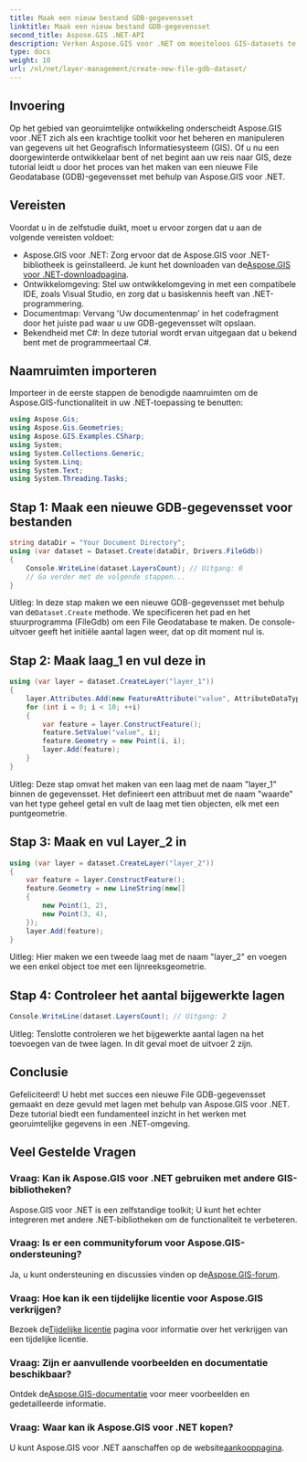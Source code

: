 ```yaml
---
title: Maak een nieuw bestand GDB-gegevensset
linktitle: Maak een nieuw bestand GDB-gegevensset
second_title: Aspose.GIS .NET-API
description: Verken Aspose.GIS voor .NET om moeiteloos GIS-datasets te maken en te beheren. Download nu voor naadloze geospatiale ontwikkeling. #Aspose #GIS
type: docs
weight: 10
url: /nl/net/layer-management/create-new-file-gdb-dataset/
---
```

## Invoering
Op het gebied van georuimtelijke ontwikkeling onderscheidt Aspose.GIS voor .NET zich als een krachtige toolkit voor het beheren en manipuleren van gegevens uit het Geografisch Informatiesysteem (GIS). Of u nu een doorgewinterde ontwikkelaar bent of net begint aan uw reis naar GIS, deze tutorial leidt u door het proces van het maken van een nieuwe File Geodatabase (GDB)-gegevensset met behulp van Aspose.GIS voor .NET.
## Vereisten
Voordat u in de zelfstudie duikt, moet u ervoor zorgen dat u aan de volgende vereisten voldoet:
-  Aspose.GIS voor .NET: Zorg ervoor dat de Aspose.GIS voor .NET-bibliotheek is geïnstalleerd. Je kunt het downloaden van de[Aspose.GIS voor .NET-downloadpagina](https://releases.aspose.com/gis/net/).
- Ontwikkelomgeving: Stel uw ontwikkelomgeving in met een compatibele IDE, zoals Visual Studio, en zorg dat u basiskennis heeft van .NET-programmering.
- Documentmap: Vervang 'Uw documentenmap' in het codefragment door het juiste pad waar u uw GDB-gegevensset wilt opslaan.
- Bekendheid met C#: In deze tutorial wordt ervan uitgegaan dat u bekend bent met de programmeertaal C#.
## Naamruimten importeren
Importeer in de eerste stappen de benodigde naamruimten om de Aspose.GIS-functionaliteit in uw .NET-toepassing te benutten:
```csharp
using Aspose.Gis;
using Aspose.Gis.Geometries;
using Aspose.GIS.Examples.CSharp;
using System;
using System.Collections.Generic;
using System.Linq;
using System.Text;
using System.Threading.Tasks;
```
## Stap 1: Maak een nieuwe GDB-gegevensset voor bestanden
```csharp
string dataDir = "Your Document Directory";
using (var dataset = Dataset.Create(dataDir, Drivers.FileGdb))
{
    Console.WriteLine(dataset.LayersCount); // Uitgang: 0
    // Ga verder met de volgende stappen...
}
```
 Uitleg: In deze stap maken we een nieuwe GDB-gegevensset met behulp van de`Dataset.Create` methode. We specificeren het pad en het stuurprogramma (FileGdb) om een File Geodatabase te maken. De console-uitvoer geeft het initiële aantal lagen weer, dat op dit moment nul is.
## Stap 2: Maak laag_1 en vul deze in
```csharp
using (var layer = dataset.CreateLayer("layer_1"))
{
    layer.Attributes.Add(new FeatureAttribute("value", AttributeDataType.Integer));
    for (int i = 0; i < 10; ++i)
    {
        var feature = layer.ConstructFeature();
        feature.SetValue("value", i);
        feature.Geometry = new Point(i, i);
        layer.Add(feature);
    }
}
```
Uitleg: Deze stap omvat het maken van een laag met de naam "layer_1" binnen de gegevensset. Het definieert een attribuut met de naam "waarde" van het type geheel getal en vult de laag met tien objecten, elk met een puntgeometrie.
## Stap 3: Maak en vul Layer_2 in
```csharp
using (var layer = dataset.CreateLayer("layer_2"))
{
    var feature = layer.ConstructFeature();
    feature.Geometry = new LineString(new[]
    {
        new Point(1, 2),
        new Point(3, 4),
    });
    layer.Add(feature);
}
```
Uitleg: Hier maken we een tweede laag met de naam "layer_2" en voegen we een enkel object toe met een lijnreeksgeometrie.
## Stap 4: Controleer het aantal bijgewerkte lagen
```csharp
Console.WriteLine(dataset.LayersCount); // Uitgang: 2
```
Uitleg: Tenslotte controleren we het bijgewerkte aantal lagen na het toevoegen van de twee lagen. In dit geval moet de uitvoer 2 zijn.
## Conclusie
Gefeliciteerd! U hebt met succes een nieuwe File GDB-gegevensset gemaakt en deze gevuld met lagen met behulp van Aspose.GIS voor .NET. Deze tutorial biedt een fundamenteel inzicht in het werken met georuimtelijke gegevens in een .NET-omgeving.
## Veel Gestelde Vragen
### Vraag: Kan ik Aspose.GIS voor .NET gebruiken met andere GIS-bibliotheken?
Aspose.GIS voor .NET is een zelfstandige toolkit; U kunt het echter integreren met andere .NET-bibliotheken om de functionaliteit te verbeteren.
### Vraag: Is er een communityforum voor Aspose.GIS-ondersteuning?
 Ja, u kunt ondersteuning en discussies vinden op de[Aspose.GIS-forum](https://forum.aspose.com/c/gis/33).
### Vraag: Hoe kan ik een tijdelijke licentie voor Aspose.GIS verkrijgen?
 Bezoek de[Tijdelijke licentie](https://purchase.aspose.com/temporary-license/) pagina voor informatie over het verkrijgen van een tijdelijke licentie.
### Vraag: Zijn er aanvullende voorbeelden en documentatie beschikbaar?
 Ontdek de[Aspose.GIS-documentatie](https://reference.aspose.com/gis/net/) voor meer voorbeelden en gedetailleerde informatie.
### Vraag: Waar kan ik Aspose.GIS voor .NET kopen?
 U kunt Aspose.GIS voor .NET aanschaffen op de website[aankooppagina](https://purchase.aspose.com/buy).